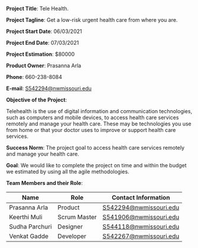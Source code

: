 **Project Title**: Tele Health.

**Project Tagline**: Get a low-risk urgent health care from where you are.

**Project Start Date**: 06/03/2021

**Project End Date**: 07/03/2021

**Project Estimation**: $80000

**Product Owner**: Prasanna Arla

**Phone**: 660-238-8084

**E-mail**: S542294@nwmissouri.edu

**Objective of the Project**: 

Telehealth is the use of digital information and communication technologies, such as computers and mobile devices, to access health care services remotely and manage your health care. These may be technologies you use from home or that your doctor uses to improve or support health care services.

**Success Norm**:
The project goal to access health care services remotely and manage your health care.

**Goal**:
We would like to complete the project on time and within the budget we estimated by using all the agile methodologies.

**Team Members and their Role**:

| Name  | 	Role  |	Contact Information  |
|-------|---------|----------------------|
|Prasanna Arla|Product|S542294@nwmissouri.edu|
|Keerthi Muli| Scrum Master|S541906@nwmissouri.edu|
|Sudha Parchuri|Designer|S544118@nwmissouri.edu|
|Venkat Gadde|Developer|S542267@nwmissouri.edu|

	



